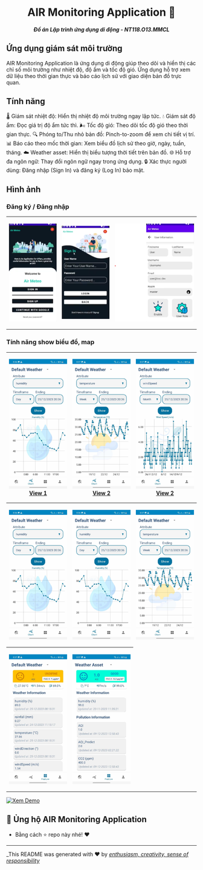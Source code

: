 <h1 align="center"> AIR Monitoring Application 👋</h1>
<h5 align="center"> Đồ án Lập trình ứng dụng di động - NT118.O13.MMCL </h5>

##  Ứng dụng giám sát môi trường
AIR Monitoring Application là ứng dụng di động giúp theo dõi và hiển thị các chỉ số môi trường như nhiệt độ, độ ẩm và tốc độ gió. Ứng dụng hỗ trợ xem dữ liệu theo thời gian thực và báo cáo lịch sử với giao diện bản đồ trực quan.

## Tính năng 
🌡️ Giám sát nhiệt độ: Hiển thị nhiệt độ môi trường ngay lập tức.
💧 Giám sát độ ẩm: Đọc giá trị độ ẩm tức thì.
🌬️ Tốc độ gió: Theo dõi tốc độ gió theo thời gian thực.
🔍 Phóng to/Thu nhỏ bản đồ: Pinch-to-zoom để xem chi tiết vị trí.
📊 Báo cáo theo mốc thời gian: Xem biểu đồ lịch sử theo giờ, ngày, tuần, tháng.
☁️ Weather asset: Hiển thị biểu tượng thời tiết trên bản đồ.
🌐 Hỗ trợ đa ngôn ngữ: Thay đổi ngôn ngữ ngay trong ứng dụng.
🔒 Xác thực người dùng: Đăng nhập (Sign In) và đăng ký (Log In) bảo mật.

## Hình ảnh
### Đăng ký / Đăng nhập 

<table style="width:100%">
<tr>
    <th> <p align="center">
       <img src="https://github.com/bskhoa/resource/blob/main/AIR%20Monitoring/Img/Air_meteo.png"><br>
    </p> </th>
    <th> <p align="center">
       <img src="https://github.com/bskhoa/resource/blob/main/AIR%20Monitoring/Img/Sign_in.png"><br>
    </p> </th>
    <th> <p align="center">
       <img src="https://github.com/bskhoa/resource/blob/main/AIR%20Monitoring/Img/User_info.png"><br>
    </p> </th>
</tr>
</table>

### Tính năng show biểu đồ, map
<table style="width:100%">
<tr>
    <th> <p align="center">
       <img src="https://github.com/bskhoa/resource/blob/main/AIR%20Monitoring/Img/Chart_1.png"><br>
       <a href="https://github.com/bskhoa/Clothnest">View 1</a>
    </p> </th>
    <th> <p align="center">
       <img src="https://github.com/bskhoa/resource/blob/main/AIR%20Monitoring/Img/Chart_3.png"><br>
       <a href="https://github.com/bskhoa/Clothnest">View 2</a>
    </p> </th>
    <th> <p align="center">
       <img src="https://github.com/bskhoa/resource/blob/main/AIR%20Monitoring/Img/Chart_4.png"><br>
       <a href="https://github.com/bskhoa/Clothnest">View 2</a>
    </p> </th>
</tr>
<tr>
    <th> <p align="center">
       <img src="https://github.com/bskhoa/resource/blob/main/AIR%20Monitoring/Img/Chart_1.png"><br>
    </p> </th>
    <th> <p align="center">
       <img src="https://github.com/bskhoa/resource/blob/main/AIR%20Monitoring/Img/Chart_2.png"><br>
    </p> </th>
    <th> <p align="center">
       <img src="https://github.com/bskhoa/resource/blob/main/AIR%20Monitoring/Img/Chart_3.png"><br>
    </p> </th>
</tr>
<tr>
    <th> <p align="center">
       <img src="https://github.com/bskhoa/resource/blob/main/AIR%20Monitoring/Img/Feature_1.png"><br>
    </p> </th>
    <th> <p align="center">
       <img src="https://github.com/bskhoa/resource/blob/main/AIR%20Monitoring/Img/Feature_2.png"><br>
    </p> </th>
</tr>
</table>

[![Xem Demo](https://i.sstatic.net/Vp2cE.png)](https://youtu.be/vt5fpE0bzSY)

## 👊 Ủng hộ AIR Monitoring Application
- Bằng cách ⭐️ repo này nhé! ❤️
---
_This README was generated with  ❤️  by _[enthusiasm, creativity, sense of responsibility](https://github.com/bskhoa/AIR-Monitoring-Application)_

